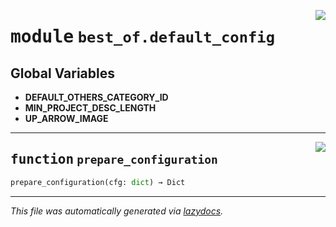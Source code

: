 <!-- markdownlint-disable -->

<a href="https://github.com/best-of-lists/best-of-generator/blob/main/src/best_of/default_config.py#L0"><img align="right" style="float:right;" src="https://img.shields.io/badge/-source-cccccc?style=flat-square"></a>

# <kbd>module</kbd> `best_of.default_config`




**Global Variables**
---------------
- **DEFAULT_OTHERS_CATEGORY_ID**
- **MIN_PROJECT_DESC_LENGTH**
- **UP_ARROW_IMAGE**

---

<a href="https://github.com/best-of-lists/best-of-generator/blob/main/src/best_of/default_config.py#L8"><img align="right" style="float:right;" src="https://img.shields.io/badge/-source-cccccc?style=flat-square"></a>

## <kbd>function</kbd> `prepare_configuration`

```python
prepare_configuration(cfg: dict) → Dict
```








---

_This file was automatically generated via [lazydocs](https://github.com/ml-tooling/lazydocs)._
